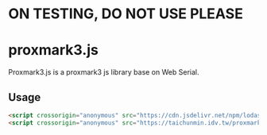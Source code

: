 # ON TESTING, DO NOT USE PLEASE

# proxmark3.js

Proxmark3.js is a proxmark3 js library base on Web Serial.

## Usage

```html
<script crossorigin="anonymous" src="https://cdn.jsdelivr.net/npm/lodash@4/lodash.min.js"></script>
<script crossorigin="anonymous" src="https://taichunmin.idv.tw/proxmark3.js/proxmark3.min.js"></script>
```
